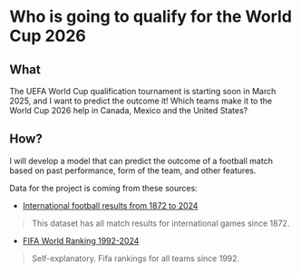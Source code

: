 # Who is going to qualify for the World Cup 2026

## What

The UEFA World Cup qualification tournament is starting soon in March 2025, and I want to predict the outcome it! Which teams make it to the World Cup 2026 help in Canada, Mexico and the United States?

## How?

I will develop a model that can predict the outcome of a football match based on past performance, form of the team, and other features. 

Data for the project is coming from these sources:
  - [International football results from 1872 to 2024](https://www.kaggle.com/datasets/martj42/international-football-results-from-1872-to-2017/)
  > This dataset has all match results for international games since 1872.

  - [FIFA World Ranking 1992-2024](https://www.kaggle.com/datasets/cashncarry/fifaworldranking)
  > Self-explanatory. Fifa rankings for all teams since 1992.
